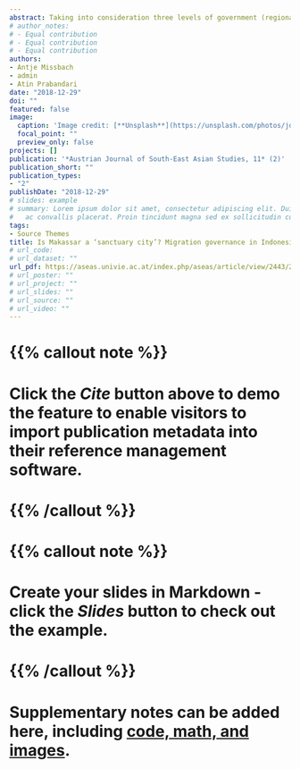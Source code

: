 ```yaml
---
abstract: Taking into consideration three levels of government (regional, national, and sub-national) that potentially offer protection to refugees, this paper is concerned with changes initiated by the 2016 Presidential Regulation on Handling Foreign Refugees. This regulation has delegated more responsibility for managing refugees to the sub-national levels of administration in Indonesia, which, like other nations in the Southeast Asia, has been reluctant to provide protection for refugees or any options for their integration into society. The reason for this is that, despite many vociferous demands in favor of a ‘regional solution’ in the aftermath of the 2015 Andaman Sea Crisis, most attempts ended up in abeyance. Following suit with the so-called ‘local turn’ in migration studies, which increased attention to the local dimensions of refugee protection due to the receding capacities in the major actors involved both in global refugee protection and international migration management, we direct attention to the sub-national level of refugee management in Indonesia using as a case study the city of Makassar, which has hitherto enjoyed a fairly positive reputation for welcoming refugees. By examining the current living conditions of asylum seekers and refugees in Makassar and comparing them to other places in Indonesia, we ask whether the concept of ‘sanctuary city’ is applicable to a non-Western context and, in doing so, hope to enhance current discussions of creating alternative models for refugee protection beyond the national and regional level.
# author_notes:
# - Equal contribution
# - Equal contribution
# - Equal contribution
authors:
- Antje Missbach
- admin
- Atin Prabandari
date: "2018-12-29"
doi: ""
featured: false
image:
  caption: 'Image credit: [**Unsplash**](https://unsplash.com/photos/jdD8gXaTZsc)'
  focal_point: ""
  preview_only: false
projects: []
publication: '*Austrian Journal of South-East Asian Studies, 11* (2)'
publication_short: ""
publication_types:
- "2"
publishDate: "2018-12-29"
# slides: example
# summary: Lorem ipsum dolor sit amet, consectetur adipiscing elit. Duis posuere tellus
#   ac convallis placerat. Proin tincidunt magna sed ex sollicitudin condimentum.
tags:
- Source Themes
title: Is Makassar a ‘sanctuary city’? Migration governance in Indonesia after the ‘local turn’
# url_code: 
# url_dataset: ""
url_pdf: https://aseas.univie.ac.at/index.php/aseas/article/view/2443/2038
# url_poster: ""
# url_project: ""
# url_slides: ""
# url_source: ""
# url_video: ""
---
```


# {{% callout note %}}
# Click the *Cite* button above to demo the feature to enable visitors to import publication metadata into their reference management software.
# {{% /callout %}}
# 
# {{% callout note %}}
# Create your slides in Markdown - click the *Slides* button to check out the example.
# {{% /callout %}}
# 
# Supplementary notes can be added here, including [code, math, and images](https://wowchemy.com/docs/writing-markdown-latex/).
